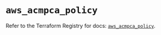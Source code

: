 # `aws_acmpca_policy`

Refer to the Terraform Registry for docs: [`aws_acmpca_policy`](https://registry.terraform.io/providers/hashicorp/aws/5.75.1/docs/resources/acmpca_policy).
